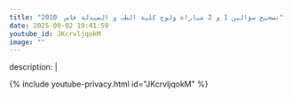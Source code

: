 ```yaml
---
title: "تصحيح سؤالين 1 و 2 مباراة ولوج كلية الطب و الصيدلة فاس  2010"
date: 2025-09-02 19:41:59 
youtube_id: JKcrvljqokM
image: ""
---
```

description: |
  
{% include youtube-privacy.html id="JKcrvljqokM" %}
